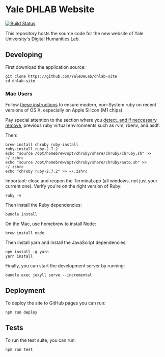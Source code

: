# Yale DHLAB Website

[![Build Status](https://travis-ci.org/YaleDHLab/dhlab-site.svg?branch=master)](https://travis-ci.org/YaleDHLab/dhlab-site)

This repository hosts the source code for the new website of Yale University's Digital Humanities Lab.

## Developing

First download the application source:

```
git clone https://github.com/YaleDHLab/dhlab-site
cd dhlab-site
```

### Mac Users
Follow [these instructions](https://www.moncefbelyamani.com/how-to-install-xcode-homebrew-git-rvm-ruby-on-mac/#start-here-if-you-choose-the-long-and-manual-route) to ensure modern, non-System ruby on recent versions of OS X, especially on Apple Silicon (M1 chips).

Pay special attention to the section where you [detect, and if neccessary remove](https://www.moncefbelyamani.com/how-to-install-xcode-homebrew-git-rvm-ruby-on-mac/#start-here-if-you-choose-the-long-and-manual-route), previous ruby virtual environments such as rvm, rbenv, and asdf.

Then:
```
brew install chruby ruby-install
ruby-install ruby-2.7.2
echo "source /opt/homebrew/opt/chruby/share/chruby/chruby.sh" >> ~/.zshrc
echo "source /opt/homebrew/opt/chruby/share/chruby/auto.sh" >> ~/.zshrc
echo "chruby ruby-2.7.2" >> ~/.zshrc
```
Important: close and reopen the Terminal.app (all windows, not just your current one).
Verify you're on the right version of Ruby:
```
ruby -v
```
Then install the Ruby dependencies:

```
bundle install
```
On the Mac, use homebrew to install Node:
```
brew install node
```
Then install yarn and install the JavaScript dependencies:

```
npm install -g yarn
yarn install
```

Finally, you can start the development server by running:

```
bundle exec jekyll serve --incremental
```

## Deployment

To deploy the site to GitHub pages you can run:

```
npm run deploy
```

## Tests

To run the test suite, you can run:

```
npm run test
```

